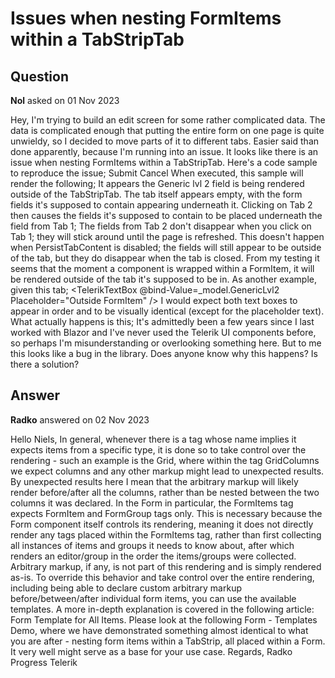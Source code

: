 # Issues when nesting FormItems within a TabStripTab

## Question

**Nol** asked on 01 Nov 2023

Hey, I'm trying to build an edit screen for some rather complicated data. The data is complicated enough that putting the entire form on one page is quite unwieldy, so I decided to move parts of it to different tabs. Easier said than done apparently, because I'm running into an issue. It looks like there is an issue when nesting FormItems within a TabStripTab. Here's a code sample to reproduce the issue; <TelerikForm Model="@_model" OnValidSubmit="HandleValidSubmit"> <FormItems> <TelerikTabStrip PersistTabContent="true"> <TabStripTab Title="Tab 1"> <FormItem Field="@nameof(_model.GenericLvl1)" LabelText="Generic lvl 1" /> </TabStripTab> <TabStripTab Title="Tab 2"> <FormItem Field="@nameof(_model.GenericLvl2)" LabelText="Generic lvl 2" /> <FormItem Field="@nameof(_model.GenericLvl3)" LabelText="Generic lvl 3" /> </TabStripTab> </TelerikTabStrip> </FormItems> <FormButtons> <TelerikButton ButtonType="ButtonType.Submit" ThemeColor="primary"> Submit </TelerikButton> <TelerikButton ButtonType="ButtonType.Button" OnClick="Cancel"> Cancel </TelerikButton> </FormButtons> </TelerikForm> When executed, this sample will render the following; It appears the Generic lvl 2 field is being rendered outside of the TabStripTab. The tab itself appears empty, with the form fields it's supposed to contain appearing underneath it. Clicking on Tab 2 then causes the fields it's supposed to contain to be placed underneath the field from Tab 1; The fields from Tab 2 don't disappear when you click on Tab 1; they will stick around until the page is refreshed. This doesn't happen when PersistTabContent is disabled; the fields will still appear to be outside of the tab, but they do disappear when the tab is closed. From my testing it seems that the moment a component is wrapped within a FormItem, it will be rendered outside of the tab it's supposed to be in. As another example, given this tab; <TabStripTab Title="Tab 1"> <FormItem> <Template> <TelerikTextBox @bind-Value=_model.GenericLvl1 Placeholder="Within FormItem" /> </Template> </FormItem> <TelerikTextBox @bind-Value=_model.GenericLvl2 Placeholder="Outside FormItem" /> </TabStripTab> I would expect both text boxes to appear in order and to be visually identical (except for the placeholder text). What actually happens is this; It's admittedly been a few years since I last worked with Blazor and I've never used the Telerik UI components before, so perhaps I'm misunderstanding or overlooking something here. But to me this looks like a bug in the library. Does anyone know why this happens? Is there a solution?

## Answer

**Radko** answered on 02 Nov 2023

Hello Niels, In general, whenever there is a tag whose name implies it expects items from a specific type, it is done so to take control over the rendering - such an example is the Grid, where within the tag GridColumns we expect columns and any other markup might lead to unexpected results. By unexpected results here I mean that the arbitrary markup will likely render before/after all the columns, rather than be nested between the two columns it was declared. In the Form in particular, the FormItems tag expects FormItem and FormGroup tags only. This is necessary because the Form component itself controls its rendering, meaning it does not directly render any tags placed within the FormItems tag, rather than first collecting all instances of items and groups it needs to know about, after which renders an editor/group in the order the items/groups were collected. Arbitrary markup, if any, is not part of this rendering and is simply rendered as-is. To override this behavior and take control over the entire rendering, including being able to declare custom arbitrary markup before/between/after individual form items, you can use the available templates. A more in-depth explanation is covered in the following article: Form Template for All Items. Please look at the following Form - Templates Demo, where we have demonstrated something almost identical to what you are after - nesting form items within a TabStrip, all placed within a Form. It very well might serve as a base for your use case. Regards, Radko Progress Telerik
